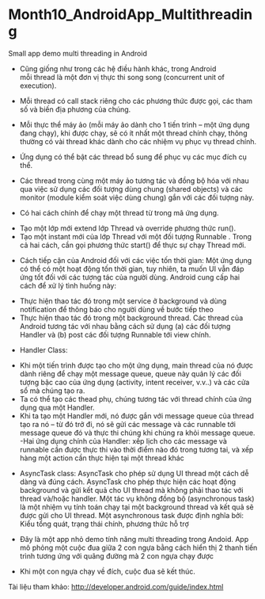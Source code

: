 Month10_AndroidApp_Multithreading
=================================
Small app demo multi threading in Android

- Cũng giống như trong các hệ điều hành khác, trong Android mỗi thread là một đơn vị thực thi song song (concurrent unit of execution).
- Mỗi thread có call stack riêng cho các phương thức được gọi, các tham số và biến địa phương của chúng.
- Mỗi thực thể máy ảo (mỗi máy ảo dành cho 1 tiến trình – một ứng dụng đang chạy), khi được chạy, sẽ có ít nhất một thread chính chạy, thông thường có vài thread khác dành cho các nhiệm vụ phục vụ thread chính.
- Ứng dụng có thể bật các thread bổ sung để phục vụ các mục đích cụ thể.
- Các thread trong cùng một máy ảo tương tác và đồng bộ hóa với nhau qua việc sử dụng các đối tượng dùng chung (shared objects) và các monitor (module kiểm soát việc dùng chung) gắn với các đối tượng này. 

- Có hai cách chính để chạy một thread từ trong mã ứng dụng. 
 + Tạo một lớp mới extend lớp Thread và override phương thức run(). 
 + Tạo một instant mới của lớp Thread với một đối tượng Runnable . 
Trong cả hai cách, cần gọi phương thức start() để thực sự chạy Thread mới.
- Cách tiếp cận của Android đối với các việc tốn thời gian:
Một ứng dụng có thể có một hoạt động tốn thời gian, tuy nhiên, ta muốn UI vẫn đáp ứng tốt đối với các tương tác của người dùng. Android cung cấp hai cách để xử lý tình huống này:
+ Thực hiện thao tác đó trong một service ở background và dùng notification để thông báo cho người dùng về bước tiếp theo
+ Thực hiện thao tác đó trong một background thread.
Các thread của Android tương tác với nhau bằng cách sử dụng (a) các đối tượng Handler và (b) post các đối tượng Runnable tới view chính.
- Handler Class:
+ Khi một tiến trình được tạo cho một ứng dụng, main thread của nó được dành riêng để chạy một message queue, queue này quản lý các đối tượng bậc cao của ứng dụng (activity, intent receiver, v.v..) và các cửa sổ mà chúng tạo ra.
+ Ta có thể tạo các thead phụ, chúng tương tác với thread chính của ứng dụng qua một Handler.
+ Khi ta tạo một Handler mới, nó được gắn với message queue của thread tạo ra nó – từ đó trở đi, nó sẽ gửi các message và các runnable tới message queue đó và thực thi chúng khi chúng ra khỏi message queue.
-Hai ứng dụng chính của Handler: 
 xếp lịch cho các message và runnable cần được thực thi vào thời điểm nào đó trong tương tai, và 
 xếp hàng một action cần thực hiện tại một thread khác

- AsyncTask class:
AsyncTask cho phép sử dụng UI thread một cách dễ dàng và đúng cách. 
AsyncTask cho phép thực hiện các hoạt động background và gửi kết quả cho UI thread mà không phải thao tác với thread và/hoặc handler.
Một tác vụ không đồng bộ (asynchronous task) là một nhiệm vụ tính toán chạy tại một background thread và kết quả sẽ được gửi cho UI thread. 
Một asynchronous task được định nghĩa bởi: Kiểu tổng quát, trạng thái chính, phương thức hỗ trợ


- Đây là một app nhỏ demo tính năng multi threading trong Andoid. App mô phỏng một cuộc đua giữa 2 con ngựa bằng cách hiển thị 2 thanh tiến trình tương ứng với quãng đường mà 2 con ngựa chạy được
- Khi một con ngựa chạy về đích, cuộc đua sẽ kết thúc.

Tài liệu tham khảo: http://developer.android.com/guide/index.html


